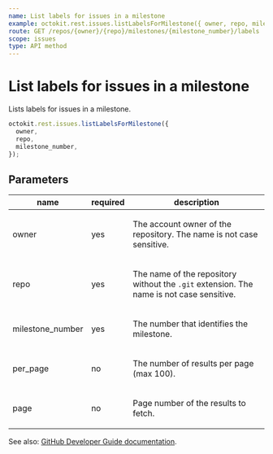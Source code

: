 ```yaml
---
name: List labels for issues in a milestone
example: octokit.rest.issues.listLabelsForMilestone({ owner, repo, milestone_number })
route: GET /repos/{owner}/{repo}/milestones/{milestone_number}/labels
scope: issues
type: API method
---
```


# List labels for issues in a milestone

Lists labels for issues in a milestone.

```js
octokit.rest.issues.listLabelsForMilestone({
  owner,
  repo,
  milestone_number,
});
```

## Parameters

<table>
  <thead>
    <tr>
      <th>name</th>
      <th>required</th>
      <th>description</th>
    </tr>
  </thead>
  <tbody>
    <tr><td>owner</td><td>yes</td><td>

The account owner of the repository. The name is not case sensitive.

</td></tr>
<tr><td>repo</td><td>yes</td><td>

The name of the repository without the `.git` extension. The name is not case sensitive.

</td></tr>
<tr><td>milestone_number</td><td>yes</td><td>

The number that identifies the milestone.

</td></tr>
<tr><td>per_page</td><td>no</td><td>

The number of results per page (max 100).

</td></tr>
<tr><td>page</td><td>no</td><td>

Page number of the results to fetch.

</td></tr>
  </tbody>
</table>

See also: [GitHub Developer Guide documentation](https://docs.github.com/rest/issues/labels#list-labels-for-issues-in-a-milestone).
